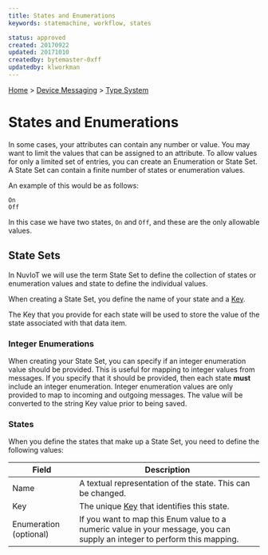```yaml
---
title: States and Enumerations
keywords: statemachine, workflow, states

status: approved
created: 20170922
updated: 20171010
createdby: bytemaster-0xff
updatedby: klworkman
---
```

[Home](../../Index.md) > [Device Messaging](../Index.md) > [Type System](Index.md)

# States and Enumerations

In some cases, your attributes can contain any number or value.  You may want to limit the values that can be assigned to an attribute.  To allow values for only a limited set of entries, you can create an Enumeration or State Set.  A State Set can contain a finite number of states or enumeration values.

An example of this would be as follows:

```
On
Off
```

In this case we have two states, ```On``` and ```Off```, and these are the only allowable values.

## State Sets
In NuvIoT we will use the term State Set to define the collection of states or enumeration values and state to define the individual values.

When creating a State Set, you define the name of your state and a [Key](../../Topics/Keys.md).

The Key that you provide for each state will be used to store the value of the state associated with that data item.

### Integer Enumerations
When creating your State Set, you can specify if an integer enumeration value should be provided.  This is useful for mapping to integer values from messages.  If you specify that it should be provided, then each state **must** include an integer enumeration.  Integer enumeration
values are only provided to map to incoming and outgoing messages.  The value will be converted to the string Key value prior to being saved.

### States
When you define the states that make up a State Set, you need to define the following values:


| Field                  | Description |
| ---------------        | ----------  |
| Name                   | A textual representation of the state.  This can be changed. |
| Key                    | The unique [Key](../../Topics/Keys.md) that identifies this state. |
| Enumeration (optional) | If you want to map this Enum value to a numeric value in your message, you can supply an integer to perform this mapping. |
